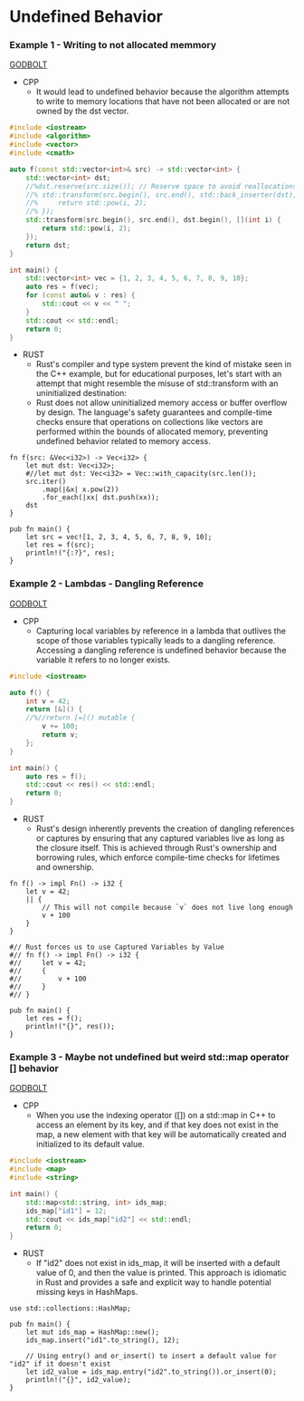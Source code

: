 # Undefined Behavior

### Example 1 - Writing to not allocated memmory
[GODBOLT](https://godbolt.org/z/c4sseTG8n)

* CPP
    - It would lead to undefined behavior because the algorithm attempts to write to memory locations that have not been allocated or are not owned by the dst vector.
```cpp
#include <iostream>
#include <algorithm>
#include <vector>
#include <cmath>

auto f(const std::vector<int>& src) -> std::vector<int> {
    std::vector<int> dst;
    //%dst.reserve(src.size()); // Reserve space to avoid reallocations
    //% std::transform(src.begin(), src.end(), std::back_inserter(dst), [](int i) {
    //%     return std::pow(i, 2);
    //% });
    std::transform(src.begin(), src.end(), dst.begin(), [](int i) {
        return std::pow(i, 2);
    });
    return dst;
}

int main() {
    std::vector<int> vec = {1, 2, 3, 4, 5, 6, 7, 8, 9, 10};
    auto res = f(vec);
    for (const auto& v : res) {
        std::cout << v << " ";
    }
    std::cout << std::endl;
    return 0;
}
```

* RUST
    - Rust's compiler and type system prevent the kind of mistake seen in the C++ example, but for educational purposes, let's start with an attempt that might resemble the misuse of std::transform with an uninitialized destination:
    - Rust does not allow uninitialized memory access or buffer overflow by design. The language's safety guarantees and compile-time checks ensure that operations on collections like vectors are performed within the bounds of allocated memory, preventing undefined behavior related to memory access.
```rust,editable
fn f(src: &Vec<i32>) -> Vec<i32> {
    let mut dst: Vec<i32>;
    #//let mut dst: Vec<i32> = Vec::with_capacity(src.len());
    src.iter()
        .map(|&x| x.pow(2))
        .for_each(|xx| dst.push(xx));
    dst
}

pub fn main() {
    let src = vec![1, 2, 3, 4, 5, 6, 7, 8, 9, 10];
    let res = f(src);
    println!("{:?}", res);
}
```



### Example 2 - Lambdas - Dangling Reference
[GODBOLT](https://godbolt.org/z/fqWr4coff)
* CPP
    - Capturing local variables by reference in a lambda that outlives the scope of those variables typically leads to a dangling reference. Accessing a dangling reference is undefined behavior because the variable it refers to no longer exists.
```cpp
#include <iostream>

auto f() {
    int v = 42;
    return [&]() {
    //%//return [=]() mutable {
        v += 100;
        return v;
    };
}

int main() {
    auto res = f();
    std::cout << res() << std::endl;
    return 0;
}
```

* RUST
    - Rust's design inherently prevents the creation of dangling references or captures by ensuring that any captured variables live as long as the closure itself. This is achieved through Rust's ownership and borrowing rules, which enforce compile-time checks for lifetimes and ownership.
```rust,editable
fn f() -> impl Fn() -> i32 {
    let v = 42;
    || {
        // This will not compile because `v` does not live long enough
        v + 100
    }
}

#// Rust forces us to use Captured Variables by Value
#// fn f() -> impl Fn() -> i32 {
#//     let v = 42;
#//     {
#//         v + 100
#//     }
#// }

pub fn main() {
    let res = f();
    println!("{}", res());
}
```


### Example 3 - Maybe not undefined but weird std::map operator [] behavior
[GODBOLT](https://godbolt.org/z/3cs69Tfjj)
* CPP
    - When you use the indexing operator ([]) on a std::map in C++ to access an element by its key, and if that key does not exist in the map, a new element with that key will be automatically created and initialized to its default value.
```cpp
#include <iostream>
#include <map>
#include <string>

int main() {
    std::map<std::string, int> ids_map;
    ids_map["id1"] = 12;
    std::cout << ids_map["id2"] << std::endl;
    return 0;
}
```

* RUST
    - If "id2" does not exist in ids_map, it will be inserted with a default value of 0, and then the value is printed. This approach is idiomatic in Rust and provides a safe and explicit way to handle potential missing keys in HashMaps.
```rust,editable
use std::collections::HashMap;

pub fn main() {
    let mut ids_map = HashMap::new();
    ids_map.insert("id1".to_string(), 12);

    // Using entry() and or_insert() to insert a default value for "id2" if it doesn't exist
    let id2_value = ids_map.entry("id2".to_string()).or_insert(0);
    println!("{}", id2_value);
}
```
